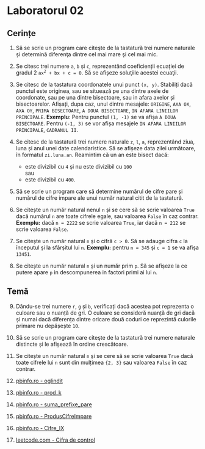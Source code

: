 # Laboratorul 02

## Cerințe
1. Să se scrie un program care citeşte de la tastatură trei numere naturale și determină diferenţa dintre cel mai mare şi cel mai mic.

2. Se citesc trei numere `a`, `b` și `c`, reprezentând coeficienții ecuației de gradul 2 <code>ax<sup>2</sup> + bx + c = 0</code>. Să se afișeze soluţiile acestei ecuaţii.

3. Se citesc de la tastatura coordonatele unui punct `(x, y)`. Stabiliți dacă punctul este originea, sau se situează pe una dintre axele de coordonate, sau pe una dintre bisectoare, sau in afara axelor și bisectoarelor.
Afișați, dupa caz, unul dintre mesajele: `ORIGINE`, `AXA OX`, `AXA OY`, `PRIMA BISECTOARE`, `A DOUA BISECTOARE`, `IN AFARA LINIILOR PRINCIPALE`. **Exemplu**: Pentru punctul `(1, -1)` se va afișa `A DOUA BISECTOARE`. Pentru `(-1, 3)` se vor afișa mesajele `IN AFARA LINIILOR PRINCIPALE`, `CADRANUL II`. 

4. Se citesc de la tastatură trei numere naturale `z`, `l`, `a`, reprezentând ziua, luna și anul unei date calendaristice. Să se afișeze data zilei următoare, în formatul `zi.luna.an`. Reamintim că un an este bisect dacă:
   - este divizibil cu `4` și nu este divizibil cu `100`  
   sau
   - este divizibil cu `400`.

5. Să se scrie un program care să determine numărul de cifre pare și numărul de cifre impare ale unui număr natural citit de la tastatură.

6. Se citește un număr natural nenul `n` și se cere să se scrie valoarea `True` dacă numărul `n` are toate cifrele egale, sau valoarea `False` în caz contrar. **Exemplu:** dacă `n = 2222` se scrie valoarea `True`, iar dacă `n = 212` se scrie valoarea `False`.

7. Se citește un număr natural `n` și o cifră `c > 0`. Să se adauge cifra `c` la începutul și la sfârșitul lui `n`. **Exemplu:** pentru `n = 345` și `c = 1` se va afișa `13451`.

8. Se citește un număr natural `n` și un număr prim `p`. Să se afișeze la ce putere apare `p` in descompunerea in factori primi ai lui `n`.

## Temă
9. Dându-se trei numere `r`, `g` și `b`, verificați dacă acestea pot reprezenta o culoare sau o nuanță de gri.
O culoare se consideră nuanță de gri dacă și numai dacă diferența dintre oricare două coduri ce reprezintă culorile primare nu depășește `10`.

10. Să se scrie un program care citeşte de la tastatură trei numere naturale distincte și le afișează în ordine crescătoare.

11. Se citește un număr natural `n` și se cere să se scrie valoarea `True` dacă toate cifrele lui `n` sunt din mulțimea `{2, 3}` sau valoarea `False` în caz contrar.

12. [pbinfo.ro - oglindit](https://www.pbinfo.ro/probleme/69/oglindit)

13. [pbinfo.ro - prod_k](https://www.pbinfo.ro/probleme/3078/prod-k)

14. [pbinfo.ro - suma_prefixe_pare](https://www.pbinfo.ro/probleme/4563/suma-prefixe-pare)

15. [pbinfo.ro - ProdusCifreImpare](https://www.pbinfo.ro/probleme/65/produscifreimpare)

16. [pbinfo.ro - Cifre_IX](https://www.pbinfo.ro/probleme/4558/cifre-ix)

17. [leetcode.com - Cifra de control](https://leetcode.com/problems/add-digits/description/)